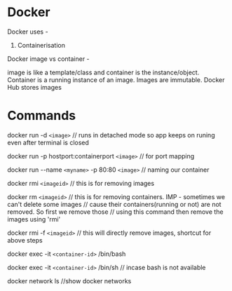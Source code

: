 # Docker

Docker uses -

1. Containerisation

Docker image vs container -

image is like a template/class and container is the instance/object. Container is a running instance of an image. Images are immutable.
Docker Hub stores images

# Commands

docker run -d `<image>`       // runs in detached mode so app keeps on runing even after terminal is closed

docker run -p hostport:containerport `<image>`  // for port mapping

docker run --name `<myname>` -p 80:80 `<image>`  // naming our container

docker rmi `<imageid>`		// this is for removing images

docker rm `<imageid>`			// this is for removing containers. IMP - sometimes we can't delete some images
					// cause their containers(running or not) are not removed. So first we remove those
					// using this command then remove the images using 'rmi'

docker rmi -f `<imageid>` 	// this will directly remove images, shortcut for above steps

docker exec -it `<container-id>` /bin/bash

docker exec -it `<container-id>` /bin/sh	 	// incase bash is not available

docker network ls		//show docker networks
